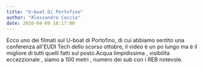 ```yaml
---
title: "U-boat Di Portofino"
author: "Alessandro Caccia"
date: 2020-04-09 18:17:00
---
```


Ecco uno dei filmati sul U-boat di Portofino, di cui abbiamo sentito una conferenza all'EUDI Tech dello scorso ottobre, il video è un po lungo ma è il migliore di tutti quelli fatti sul posto.Acqua limpidissima , visibilita eccezzionale , siamo a 100 metri , numero dei sub con i REB notevole.